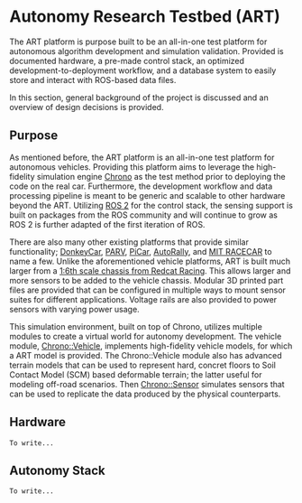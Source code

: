 # Autonomy Research Testbed (ART)

The ART platform is purpose built to be an all-in-one test platform for autonomous algorithm development and simulation validation. Provided is documented hardware, a pre-made control stack, an optimized development-to-deployment workflow, and a database system to easily store and interact with ROS-based data files.

In this section, general background of the project is discussed and an overview of design decisions is provided. 

## Purpose

As mentioned before, the ART platform is an all-in-one test platform for autonomous vehicles. Providing this platform aims to leverage the high-fidelity simulation engine [Chrono](https://projectchrono.org) as the test method prior to deploying the code on the real car. Furthermore, the development workflow and data processing pipeline is meant to be generic and scalable to other hardware beyond the ART. Utilizing [ROS 2](https://docs.ros.org/en/galactic/index.html) for the control stack, the sensing support is built on packages from the ROS community and will continue to grow as ROS 2 is further adapted of the first iteration of ROS.

There are also many other existing platforms that provide similar functionality; [DonkeyCar](https://www.donkeycar.com/), [PARV](https://digital.wpi.edu/concern/student_works/st74ct36z?locale=en), [PiCar](https://www.instructables.com/PiCar-an-Autonomous-Car-Platform/), [AutoRally](https://autorally.github.io/), and [MIT RACECAR](https://mit-racecar.github.io/) to name a few. Unlike the aforementioned vehicle platforms, ART is built much larger from a [1:6th scale chassis from Redcat Racing](https://www.redcatracing.com/products/shredder?variant=31050562797658). This allows larger and more sensors to be added to the vehicle chassis. Modular 3D printed part files are provided that can be configured in multiple ways to mount sensor suites for different applications. Voltage rails are also provided to power sensors with varying power usage.

This simulation environment, built on top of Chrono, utilizes multiple modules to create a virtual world for autonomy development. The vehicle module, [Chrono::Vehicle](https://api.projectchrono.org/group__vehicle.html), implements high-fidelity vehicle models, for which a ART model is provided. The Chrono::Vehicle module also has advanced terrain models that can be used to represent hard, concret floors to Soil Contact Model (SCM) based deformable terrain; the latter useful for modeling off-road scenarios. Then [Chrono::Sensor](https://api.projectchrono.org/group__sensor.html) simulates sensors that can be used to replicate the data produced by the physical counterparts.

## Hardware

```{todo}
To write...
```

## Autonomy Stack

```{todo}
To write...
```
